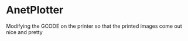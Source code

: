 # AnetPlotter
Modifying the GCODE on the printer so that the printed images come out nice and pretty
